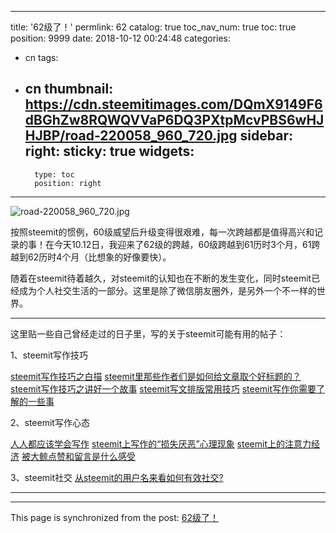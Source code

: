 
---
title: '62级了！'
permlink: 62
catalog: true
toc_nav_num: true
toc: true
position: 9999
date: 2018-10-12 00:24:48
categories:
- cn
tags:
- cn
thumbnail: https://cdn.steemitimages.com/DQmX9149F6dBGhZw8RQWQVVaP6DQ3PXtpMcvPBS6wHJHJBP/road-220058_960_720.jpg
sidebar:
    right:
        sticky: true
widgets:
    -
        type: toc
        position: right
---


![road-220058_960_720.jpg](https://cdn.steemitimages.com/DQmX9149F6dBGhZw8RQWQVVaP6DQ3PXtpMcvPBS6wHJHJBP/road-220058_960_720.jpg)

按照steemit的惯例，60级威望后升级变得很艰难，每一次跨越都是值得高兴和记录的事！在今天10.12日，我迎来了62级的跨越，60级跨越到61历时3个月，61跨越到62历时4个月（比想象的好像要快）。

随着在steemit待着越久，对steemit的认知也在不断的发生变化，同时steemit已经成为个人社交生活的一部分。这里是除了微信朋友圈外，是另外一个不一样的世界。

---

这里贴一些自己曾经走过的日子里，写的关于steemit可能有用的帖子：

1、steemit写作技巧

[steemit写作技巧之白描](https://steemit.com/cn/@yellowbird/3whpem)
[steemit里那些作者们是如何给文章取个好标题的？](https://steemit.com/cn/@yellowbird/tkrqo-steemit)
[steemit写作技巧之讲好一个故事](https://steemit.com/cn/@yellowbird/5w3vc3)
[steemit写文排版常用技巧](https://steemit.com/cn/@yellowbird/3aeewa-steemit)
[steemit写作你需要了解的一些事](https://steemit.com/cn/@yellowbird/steemit-about-steemit-writing)

2、steemit写作心态

[人人都应该学会写作](https://steemit.com/cn/@yellowbird/7scg15)
[steemit上写作的“损失厌恶”心理现象](https://steemit.com/cn/@yellowbird/3cbscb-steemit)
[steemit上的注意力经济](https://steemit.com/cn/@yellowbird/7dqts1-steemit)
[被大鲸点赞和留言是什么感受](https://steemit.com/cn/@yellowbird/6x8mv3)

3、steemit社交
[从steemit的用户名来看如何有效社交?](https://steemit.com/cn/@yellowbird/5feqm8-steemit)

---

- - -

This page is synchronized from the post: [62级了！](https://steemit.com/@yellowbird/62)
